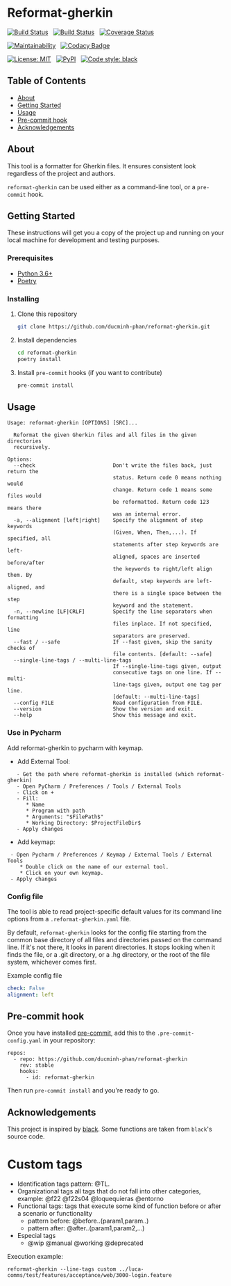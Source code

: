 # Reformat-gherkin

[![Build Status](https://dev.azure.com/alephvn/reformat-gherkin/_apis/build/status/ducminh-phan.reformat-gherkin?branchName=master)](https://dev.azure.com/alephvn/reformat-gherkin/_build/latest?definitionId=1&branchName=master) &nbsp; [![Build Status](https://travis-ci.com/ducminh-phan/reformat-gherkin.svg?branch=master)](https://travis-ci.com/ducminh-phan/reformat-gherkin) &nbsp; [![Coverage Status](https://coveralls.io/repos/github/ducminh-phan/reformat-gherkin/badge.svg?branch=master)](https://coveralls.io/github/ducminh-phan/reformat-gherkin?branch=master)

[![Maintainability](https://api.codeclimate.com/v1/badges/16718a231901c293215d/maintainability)](https://codeclimate.com/github/ducminh-phan/reformat-gherkin/maintainability) &nbsp; [![Codacy Badge](https://api.codacy.com/project/badge/Grade/e675ca51b6ac436a980facbcf04b8e5a)](https://www.codacy.com/app/ducminh-phan/reformat-gherkin)

[![License: MIT](https://img.shields.io/badge/License-MIT-yellow.svg)](https://opensource.org/licenses/MIT) &nbsp; [![PyPI](https://img.shields.io/pypi/v/reformat-gherkin.svg)](https://pypi.org/project/reformat-gherkin/) &nbsp; [![Code style: black](https://img.shields.io/badge/code%20style-black-000000.svg)](https://github.com/python/black)

## Table of Contents

- [About](#about)
- [Getting Started](#getting-started)
- [Usage](#usage)
- [Pre-commit hook](#pre-commit-hook)
- [Acknowledgements](#acknowledgements)

## About

This tool is a formatter for Gherkin files. It ensures consistent look regardless of the project and authors.

`reformat-gherkin` can be used either as a command-line tool, or a `pre-commit` hook.

## Getting Started

These instructions will get you a copy of the project up and running on your local machine for development and testing purposes.

### Prerequisites

- [Python 3.6+](https://www.python.org/downloads/)
- [Poetry](https://poetry.eustace.io/)

### Installing

1. Clone this repository

   ```bash
   git clone https://github.com/ducminh-phan/reformat-gherkin.git
   ```

2. Install dependencies

   ```bash
   cd reformat-gherkin
   poetry install
   ```

3. Install `pre-commit` hooks (if you want to contribute)

   ```bash
   pre-commit install
   ```

## Usage

```text
Usage: reformat-gherkin [OPTIONS] [SRC]...

  Reformat the given Gherkin files and all files in the given directories
  recursively.

Options:
  --check                         Don't write the files back, just return the
                                  status. Return code 0 means nothing would
                                  change. Return code 1 means some files would
                                  be reformatted. Return code 123 means there
                                  was an internal error.
  -a, --alignment [left|right]    Specify the alignment of step keywords
                                  (Given, When, Then,...). If specified, all
                                  statements after step keywords are left-
                                  aligned, spaces are inserted before/after
                                  the keywords to right/left align them. By
                                  default, step keywords are left-aligned, and
                                  there is a single space between the step
                                  keyword and the statement.
  -n, --newline [LF|CRLF]         Specify the line separators when formatting
                                  files inplace. If not specified, line
                                  separators are preserved.
  --fast / --safe                 If --fast given, skip the sanity checks of
                                  file contents. [default: --safe]
  --single-line-tags / --multi-line-tags
                                  If --single-line-tags given, output
                                  consecutive tags on one line. If --multi-
                                  line-tags given, output one tag per line.
                                  [default: --multi-line-tags]
  --config FILE                   Read configuration from FILE.
  --version                       Show the version and exit.
  --help                          Show this message and exit.
```
### Use in Pycharm
   Add reformat-gherkin to pycharm with keymap.
   
   * Add External Tool:
   ```text
      - Get the path where reformat-gherkin is installed (which reformat-gherkin)
      - Open PyCharm / Preferences / Tools / External Tools
      - Click on +
      - Fill:
         * Name
         * Program with path
         * Arguments: "$FilePath$"
         * Working Directory: $ProjectFileDir$
      - Apply changes
  ```
  * Add keymap:
  ```text
   - Open Pycharm / Preferences / Keymap / External Tools / External Tools
      * Double click on the name of our external tool.
      * Click on your own keymap.
   - Apply changes
   ```

### Config file

The tool is able to read project-specific default values for its command line options from a `.reformat-gherkin.yaml` file.

By default, `reformat-gherkin` looks for the config file starting from the common base directory of all files and directories passed on the command line. If it's not there, it looks in parent directories. It stops looking when it finds the file, or a .git directory, or a .hg directory, or the root of the file system, whichever comes first.

Example config file

```yaml
check: False
alignment: left
```

## Pre-commit hook

Once you have installed [pre-commit](https://pre-commit.com/), add this to the `.pre-commit-config.yaml` in your repository:

```text
repos:
  - repo: https://github.com/ducminh-phan/reformat-gherkin
    rev: stable
    hooks:
      - id: reformat-gherkin
```

Then run `pre-commit install` and you're ready to go.

## Acknowledgements

This project is inspired by [black](https://github.com/psf/black). Some functions are taken from `black`'s source code.


# Custom tags

- Identification tags
pattern: @TL.<id>
- Organizational tags
all tags that do not fall into other categories, example: @f22 @f22s04 @loquequieras @entorno
- Functional tags: tags that execute some kind of function before or after a scenario or functionality
    - pattern before: @before.<func>.(param1,param..)
    - pattern after: @after.<func>.(param1,param2,...)
- Especial tags
    - @wip @manual @working @deprecated
       
Execution example:
    
    reformat-gherkin --line-tags custom ../luca-comms/test/features/acceptance/web/3000-login.feature
